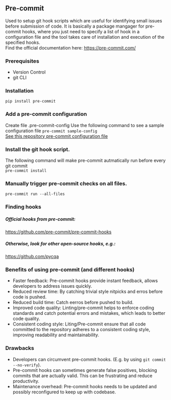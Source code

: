 ## Pre-commit
Used to setup git hook scripts which are useful for identifying small issues before submission of code. It is basically a package mangager for pre-commit hooks, where you just need to specify a list of hook in a configuration file and the tool takes care of installation and execution of the specified hooks.
 <br>
Find the official documentation here: https://pre-commit.com/ 

### Prerequisites
- Version Control
- git CLI

### Installation
```pip install pre-commit```

### Add a pre-commit configuration
Create file .pre-commit-config
Use the following command to see a sample configuration file
```pre-commit sample-config``` <br>
[See this repository pre-commit configuration file](../.pre-commit-config.yaml)

### Install the git hook script.
The following command will make pre-commit autmatically run before every git commit <br>
```pre-commit install```

### Manually trigger pre-commit checks on all files.
```pre-commit run --all-files```


### Finding hooks
##### Official hooks from pre-commit:
https://github.com/pre-commit/pre-commit-hooks
##### Otherwise, look for other open-source hooks, e.g.:
https://github.com/pycqa


### Benefits of using pre-commit (and different hooks)
- Faster feedback: Pre-commit hooks provide instant feedback, allows developers to address issues quickly.
- Reduced review time: By catching trivial style nitpicks and erros before code is pushed.
- Reduced build time: Catch eerros before pushed to build.
- Improved code quality: Linting/pre-commit helps to enforce coding standards and catch potential errors and mistakes, which leads to better code quality.
- Consistent coding style: Liting/Pre-commit ensure that all code committed to the repository adheres to a consistent coding style, improving readability and maintainability.


### Drawbacks
- Developers can circumvent pre-commit hooks. (E.g. by using `git commit --no-verify`).
- Pre-commit hooks can sometimes generate false positives, blocking commits that are actually valid. This can be frustrating and reduce productivity.
- Maintenance overhead: Pre-commit hooks needs to be updated and possibly reconfigured to keep up with codebase.
